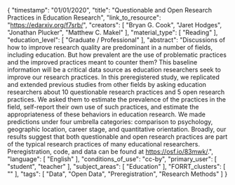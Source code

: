 {
    "timestamp": "01/01/2020",
    "title": "Questionable and Open Research Practices in Education Research",
    "link_to_resource": "https://edarxiv.org/f7srb/",
    "creators": [
        "Bryan G. Cook",
        "Jaret Hodges",
        "Jonathan Plucker",
        "Matthew C. Makel"
    ],
    "material_type": [
        "Reading"
    ],
    "education_level": [
        "Graduate / Professional"
    ],
    "abstract": "Discussions of how to improve research quality are predominant in a number of fields, including education. But how prevalent are the use of problematic practices and the improved practices meant to counter them? This baseline information will be a critical data source as education researchers seek to improve our research practices. In this preregistered study, we replicated and extended previous studies from other fields by asking education researchers about 10 questionable research practices and 5 open research practices. We asked them to estimate the prevalence of the practices in the field, self-report their own use of such practices, and estimate the appropriateness of these behaviors in education research. We made predictions under four umbrella categories: comparison to psychology, geographic location, career stage, and quantitative orientation. Broadly, our results suggest that both questionable and open research practices are part of the typical research practices of many educational researchers. Preregistration, code, and data can be found at https://osf.io/83mwk/.",
    "language": [
        "English"
    ],
    "conditions_of_use": "cc-by",
    "primary_user": [
        "student",
        "teacher"
    ],
    "subject_areas": [
        "Education"
    ],
    "FORRT_clusters": [
        ""
    ],
    "tags": [
        "Data",
        "Open Data",
        "Preregistration",
        "Research Methods"
    ]
}